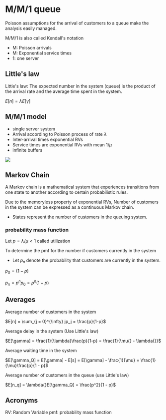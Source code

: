 # M/M/1 queue

Poisson assumptions for the arrival of customers to a queue make the analysis easily managed.

M/M/1 is also called Kendall's notation

* M: Poisson arrivals
* M: Exponential service times
* 1: one server

## Little's law

Little's law: The expected number in the system (queue) is the product of the arrival rate and the average time spent in the system.

$E[n] = \lambda{}E[\gamma{}]$

## M/M/1 model

* single server system
* Arrival according to Poisson process of rate $\lambda{}$
* Inter-arrival times exponential RVs
* Service times are exponential RVs with mean 1/$\mu$
* infinite buffers

![](markdown-files/images/MM1-model.png)

## Markov Chain

A Markov chain is a mathematical system that experiences transitions from one state to another according to certain probabilistic rules.

Due to the memoryless property of exponential RVs, Number of customers in the system can be expressed as a continuous Markov chain.

* States represent the number of customers in the queuing system.

### probability mass function

Let $p = \lambda{}/\mu < 1$ called utilization

To determine the pmf for the number if customers currently in the system

* Let $p_n$ denote the probability that customers are currently in the system.

$p_0 = (1-p)$

$p_n = p^np_0 = p^n(1-p)$

## Averages

Average number of customers in the system

$E[n] = \sum_{j = 0}^{\infty} jp_j = \frac{p}{1-p}$

Average delay in the system (Use Little's law)

$E[\gamma] = \frac{1}{\lambda}\frac{p}{1-p} = \frac{1}{\mu{} - \lambda{}}$

Average waiting time in the system

$E[\gamma_Q] = E[\gamma] - E[s] = E[\gamma] - \frac{1}{\mu} = \frac{1}{\mu}\frac{p}{1 - p}$

Average number of customers in the queue (use Little's law)

$E[n_q] = \lambda{}E[\gamma_Q] = \frac{p^2}{1 - p}$

## Acronyms

RV: Random Variable
pmf: probability mass function
